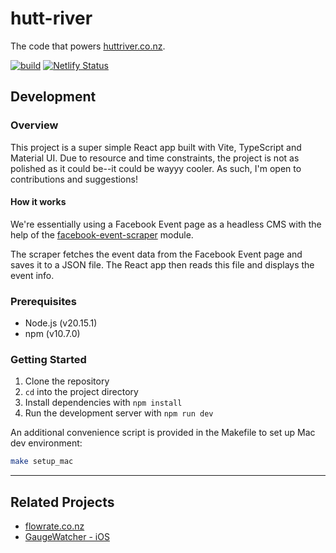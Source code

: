 # hutt-river

The code that powers [huttriver.co.nz](https://huttriver.co.nz/).

[![build](https://github.com/drewalth/hutt-river/actions/workflows/build.yml/badge.svg)](https://github.com/drewalth/hutt-river/actions/workflows/build.yml) [![Netlify Status](https://api.netlify.com/api/v1/badges/6bbe70d2-4338-4342-bc5b-25e93108c500/deploy-status)](https://app.netlify.com/sites/soft-bonbon-e42155/deploys)

## Development

### Overview

This project is a super simple React app built with Vite, TypeScript and Material UI. Due to resource and time
constraints, the project is not as polished as it could be--it could be wayyy cooler. As such, I'm open to contributions
and suggestions!

#### How it works

We're essentially using a Facebook Event page as a headless CMS with the help of
the [facebook-event-scraper](https://github.com/francescov1/facebook-event-scraper) module.

The scraper fetches the event data from the Facebook Event page and saves it to a JSON file. The React app then reads this
file and displays the event info.

### Prerequisites

- Node.js (v20.15.1)
- npm (v10.7.0)

### Getting Started

1. Clone the repository
2. `cd` into the project directory
3. Install dependencies with `npm install`
4. Run the development server with `npm run dev`

An additional convenience script is provided in the Makefile to set up Mac dev environment:

```bash
make setup_mac
```

---

## Related Projects

- [flowrate.co.nz](https://flowrate.co.nz/)
- [GaugeWatcher - iOS](https://apps.apple.com/us/app/gaugewatcher/id6498313776)
